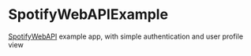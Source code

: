 # SpotifyWebAPIExample
[SpotifyWebAPI](https://github.com/Rilissimo1/SpotifyWebAPI) example app, with simple authentication and user profile view
